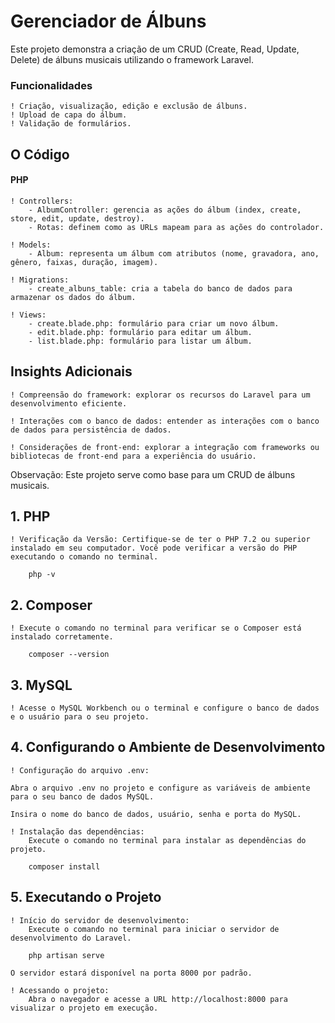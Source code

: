 # Gerenciador de Álbuns

Este projeto demonstra a criação de um CRUD (Create, Read, Update, Delete) de álbuns musicais utilizando o framework Laravel.

### Funcionalidades

    ! Criação, visualização, edição e exclusão de álbuns.
    ! Upload de capa do álbum.
    ! Validação de formulários.


## O Código

#### PHP

    ! Controllers:
        - AlbumController: gerencia as ações do álbum (index, create, store, edit, update, destroy).
        - Rotas: definem como as URLs mapeam para as ações do controlador.

    ! Models:
        - Album: representa um álbum com atributos (nome, gravadora, ano, gênero, faixas, duração, imagem).

    ! Migrations:
        - create_albuns_table: cria a tabela do banco de dados para armazenar os dados do álbum.

    ! Views:
        - create.blade.php: formulário para criar um novo álbum.
        - edit.blade.php: formulário para editar um álbum.
        - list.blade.php: formulário para listar um álbum.

## Insights Adicionais

    ! Compreensão do framework: explorar os recursos do Laravel para um desenvolvimento eficiente.

    ! Interações com o banco de dados: entender as interações com o banco de dados para persistência de dados.

    ! Considerações de front-end: explorar a integração com frameworks ou bibliotecas de front-end para a experiência do usuário.

Observação: Este projeto serve como base para um CRUD de álbuns musicais.

## 1. PHP

    ! Verificação da Versão: Certifique-se de ter o PHP 7.2 ou superior instalado em seu computador. Você pode verificar a versão do PHP executando o comando no terminal.

        php -v

## 2. Composer

    ! Execute o comando no terminal para verificar se o Composer está instalado corretamente.

        composer --version 

## 3. MySQL

    ! Acesse o MySQL Workbench ou o terminal e configure o banco de dados e o usuário para o seu projeto.

## 4. Configurando o Ambiente de Desenvolvimento

    ! Configuração do arquivo .env:

    Abra o arquivo .env no projeto e configure as variáveis de ambiente para o seu banco de dados MySQL.
    
    Insira o nome do banco de dados, usuário, senha e porta do MySQL.

    ! Instalação das dependências:
        Execute o comando no terminal para instalar as dependências do projeto.

        composer install 

## 5. Executando o Projeto

    ! Início do servidor de desenvolvimento:
        Execute o comando no terminal para iniciar o servidor de desenvolvimento do Laravel.

        php artisan serve

    O servidor estará disponível na porta 8000 por padrão.

    ! Acessando o projeto:
        Abra o navegador e acesse a URL http://localhost:8000 para visualizar o projeto em execução.
